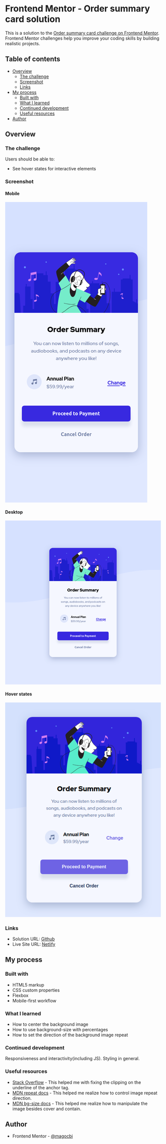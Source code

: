 # Frontend Mentor - Order summary card solution

This is a solution to the [Order summary card challenge on Frontend Mentor](https://www.frontendmentor.io/challenges/order-summary-component-QlPmajDUj). Frontend Mentor challenges help you improve your coding skills by building realistic projects.

## Table of contents

- [Overview](#overview)
  - [The challenge](#the-challenge)
  - [Screenshot](#screenshot)
  - [Links](#links)
- [My process](#my-process)
  - [Built with](#built-with)
  - [What I learned](#what-i-learned)
  - [Continued development](#continued-development)
  - [Useful resources](#useful-resources)
- [Author](#author)

## Overview

### The challenge

Users should be able to:

- See hover states for interactive elements

### Screenshot

#### Mobile

![Mobile version](./screenshots/mobile.png)

#### Desktop

![desktop version](./screenshots/desktop.png)

#### Hover states

![hover states](./screenshots/hover.png)

### Links

- Solution URL: [Github](https://github.com/magocbi/fem-order-summary)
- Live Site URL: [Netlify](https://order-summary-component-magocbi.netlify.app/)

## My process

### Built with

- HTML5 markup
- CSS custom properties
- Flexbox
- Mobile-first workflow

### What I learned

- How to center the background image
- How to use background-size with percentages
- How to set the direction of the background image repeat

### Continued development

Responsiveness and interactivity(including JS). Styling in general.

### Useful resources

- [Stack Overflow](https://stackoverflow.com/questions/1734618/how-to-increase-the-gap-between-text-and-underlining-in-css) - This helped me with fixing the clipping on the underline of the anchor tag.
- [MDN repeat docs](https://developer.mozilla.org/en-US/docs/Web/CSS/background-repeat) - This helped me realize how to control image repeat direction.
- [MDN bg-size docs](https://developer.mozilla.org/en-US/docs/Web/CSS/background-size) - This helped me realize how to manipulate the image besides cover and contain.

## Author

- Frontend Mentor - [@magocbi](https://www.frontendmentor.io/profile/magocbi)

